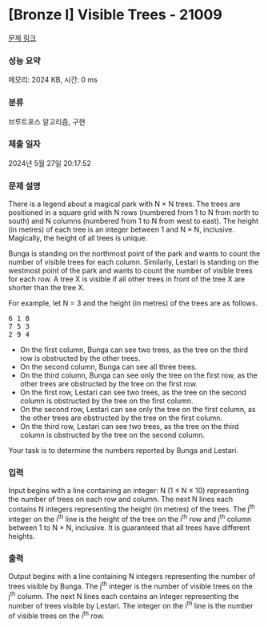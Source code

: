 # [Bronze I] Visible Trees - 21009 

[문제 링크](https://www.acmicpc.net/problem/21009) 

### 성능 요약

메모리: 2024 KB, 시간: 0 ms

### 분류

브루트포스 알고리즘, 구현

### 제출 일자

2024년 5월 27일 20:17:52

### 문제 설명

<p>There is a legend about a magical park with N × N trees. The trees are positioned in a square grid with N rows (numbered from 1 to N from north to south) and N columns (numbered from 1 to N from west to east). The height (in metres) of each tree is an integer between 1 and N × N, inclusive. Magically, the height of all trees is unique.</p>

<p>Bunga is standing on the northmost point of the park and wants to count the number of visible trees for each column. Similarly, Lestari is standing on the westmost point of the park and wants to count the number of visible trees for each row. A tree X is visible if all other trees in front of the tree X are shorter than the tree X.</p>

<p>For example, let N = 3 and the height (in metres) of the trees are as follows.</p>

<pre>6 1 8
7 5 3
2 9 4</pre>

<ul>
	<li>On the first column, Bunga can see two trees, as the tree on the third row is obstructed by the other trees.</li>
	<li>On the second column, Bunga can see all three trees.</li>
	<li>On the third column, Bunga can see only the tree on the first row, as the other trees are obstructed by the tree on the first row.</li>
	<li>On the first row, Lestari can see two trees, as the tree on the second column is obstructed by the tree on the first column.</li>
	<li>On the second row, Lestari can see only the tree on the first column, as the other trees are obstructed by the tree on the first column.</li>
	<li>On the third row, Lestari can see two trees, as the tree on the third column is obstructed by the tree on the second column.</li>
</ul>

<p>Your task is to determine the numbers reported by Bunga and Lestari.</p>

### 입력 

 <p>Input begins with a line containing an integer: N (1 ≤ N ≤ 10) representing the number of trees on each row and column. The next N lines each contains N integers representing the height (in metres) of the trees. The j<sup>th</sup> integer on the i<sup>th</sup> line is the height of the tree on the i<sup>th</sup> row and j<sup>th</sup> column between 1 to N × N, inclusive. It is guaranteed that all trees have different heights.</p>

### 출력 

 <p>Output begins with a line containing N integers representing the number of trees visible by Bunga. The j<sup>th</sup> integer is the number of visible trees on the j<sup>th</sup> column. The next N lines each contains an integer representing the number of trees visible by Lestari. The integer on the i<sup>th</sup> line is the number of visible trees on the i<sup>th</sup> row.</p>

